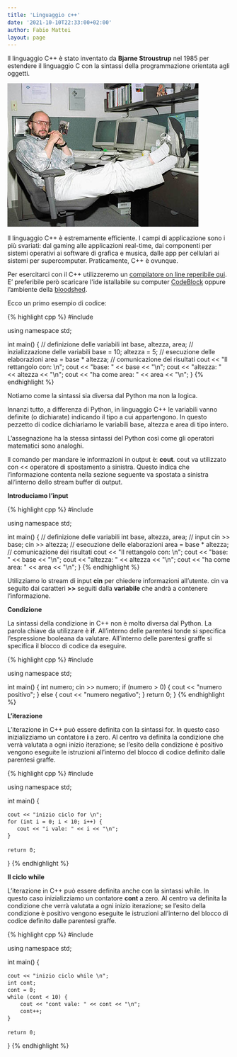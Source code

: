 ```yaml
---
title: 'Linguaggio c++'
date: '2021-10-10T22:33:00+02:00'
author: Fabio Mattei
layout: page
---
```


Il linguaggio C++ è stato inventato da **Bjarne Stroustrup** nel 1985 per estendere il linguaggio C con la sintassi della programmazione orientata agli oggetti.

![Nuova tabella in access](/images/cpp/BjarneStroustrup.jpg)

Il linguaggio C++ è estremamente efficiente. I campi di applicazione sono i più svariati: dal gaming alle applicazioni real-time, dai componenti per sistemi operativi ai software di grafica e musica, dalle app per cellulari ai sistemi per supercomputer. Praticamente, C++ è ovunque.

Per esercitarci con il C++ utilizzeremo un [compilatore on line reperibile qui](https://www.onlinegdb.com/online_c++_compiler). E’ preferibile però scaricare l'ide istallabile su computer [CodeBlock](https://www.codeblocks.org/) oppure l’ambiente della [bloodshed](http://bloodshed.net/).

Ecco un primo esempio di codice:

{% highlight cpp %}
#include <iostream>

using namespace std;

int main() {
    // definizione delle variabili
    int base, altezza, area;
    // inzializzazione delle variabili
    base = 10;
    altezza = 5;
    // esecuzione delle elaborazioni
    area = base * altezza;
    // comunicazione dei risultati
    cout << "Il rettangolo con: \n";
    cout << "base: " << base << "\n";
    cout << "altezza: " << altezza << "\n";
    cout << "ha come area: " << area << "\n";
}
{% endhighlight %}

Notiamo come la sintassi sia diversa dal Python ma non la logica.

Innanzi tutto, a differenza di Python, in linguaggio C++ le variabili vanno definite (o dichiarate) indicando il tipo a cui appartengono. In questo pezzetto di codice dichiariamo le variabili base, altezza e area di tipo intero.

L’assegnazione ha la stessa sintassi del Python così come gli operatori matematici sono analoghi.

Il comando per mandare le informazioni in output è: **cout**. cout va utilizzato con &lt;&lt; operatore di spostamento a sinistra. Questo indica che l’informazione contenta nella sezione seguente va spostata a sinistra all’interno dello stream buffer di output.

**Introduciamo l’input**

{% highlight cpp %}
#include <iostream>

using namespace std;

int main() {
    // definizione delle variabili
    int base, altezza, area;
    // input
    cin >> base;
    cin >> altezza;
    // esecuzione delle elaborazioni
    area = base * altezza;
    // comunicazione dei risultati
    cout << "Il rettangolo con: \n";
    cout << "base: " << base << "\n";
    cout << "altezza: " << altezza << "\n";
    cout << "ha come area: " << area << "\n";
}
{% endhighlight %}

Utilizziamo lo stream di input **cin** per chiedere informazioni all’utente. cin va seguito dai caratteri **&gt;&gt;** seguiti dalla **variabile** che andrà a contenere l’informazione.

**Condizione**

La sintassi della condizione in C++ non è molto diversa dal Python. La parola chiave da utilizzare è **if**. All’interno delle parentesi tonde si specifica l’espressione booleana da valutare. All’interno delle parentesi graffe si specifica il blocco di codice da eseguire.


{% highlight cpp %}
#include <iostream>

using namespace std;

int main() {
    int numero;
    cin >> numero;
    if (numero > 0) {
        cout << "numero positivo";
    } else {
        cout << "numero negativo";
    }
    return 0;
}
{% endhighlight %}

**L’iterazione**

L’iterazione in C++ può essere definita con la sintassi for. In questo caso inizializziamo un contatore **i** a zero. Al centro va definita la condizione che verrà valutata a ogni inizio iterazione; se l’esito della condizione è positivo vengono eseguite le istruzioni all’interno del blocco di codice definito dalle parentesi graffe.


{% highlight cpp %}
#include <iostream>

using namespace std;

int main() {
    
    cout << "inizio ciclo for \n";
    for (int i = 0; i < 10; i++) {
       cout << "i vale: " << i << "\n";
    }

    return 0;
}
{% endhighlight %}

**Il ciclo while**

L’iterazione in C++ può essere definita anche con la sintassi while. In questo caso inizializziamo un contatore **cont** a zero. Al centro va definita la condizione che verrà valutata a ogni inizio iterazione; se l’esito della condizione è positivo vengono eseguite le istruzioni all’interno del blocco di codice definito dalle parentesi graffe.


{% highlight cpp %}
#include <iostream>

using namespace std;

int main() {

    cout << "inizio ciclo while \n";
    int cont;
    cont = 0;
    while (cont < 10) {
        cout << "cont vale: " << cont << "\n";
        cont++;
    }

    return 0;
}
{% endhighlight %}


